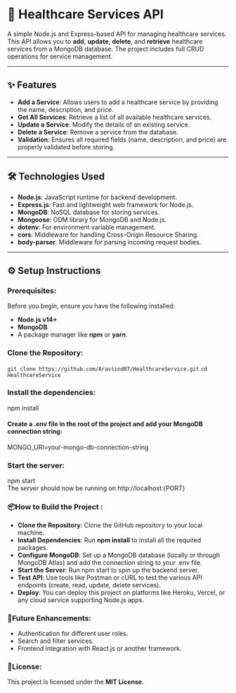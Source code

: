 # 🏥 **Healthcare Services API**

A simple Node.js and Express-based API for managing healthcare services. This API allows you to **add**, **update**, **delete**, and **retrieve** healthcare services from a MongoDB database. The project includes full CRUD operations for service management.

---

## ✨ **Features**

- **Add a Service**: Allows users to add a healthcare service by providing the name, description, and price.
- **Get All Services**: Retrieve a list of all available healthcare services.
- **Update a Service**: Modify the details of an existing service.
- **Delete a Service**: Remove a service from the database.
- **Validation**: Ensures all required fields (name, description, and price) are properly validated before storing.

---

## 🛠️ **Technologies Used**

- **Node.js**: JavaScript runtime for backend development.
- **Express.js**: Fast and lightweight web framework for Node.js.
- **MongoDB**: NoSQL database for storing services.
- **Mongoose**: ODM library for MongoDB and Node.js.
- **dotenv**: For environment variable management.
- **cors**: Middleware for handling Cross-Origin Resource Sharing.
- **body-parser**: Middleware for parsing incoming request bodies.

---

## ⚙️ **Setup Instructions**

### **Prerequisites:**
Before you begin, ensure you have the following installed:

- **Node.js v14+**
- **MongoDB**
- A package manager like **npm** or **yarn**.

### **Clone the Repository:**

`git clone https://github.com/Araviind07/HealthcareService.git`
`cd HealthcareService`



### **Install the dependencies:**

  npm install

#### Create a .env file in the root of the project and add your MongoDB connection string:

  MONGO_URI=your-mongo-db-connection-string

### **Start the server:**
  npm start  
  The server should now be running on http://localhost:{PORT}

### **📦How to Build the Project :**
 - **Clone the Repository**: Clone the GitHub repository to your local machine.
 - **Install Dependencies**: Run **npm install** to install all the required packages.
 - **Configure MongoDB**: Set up a MongoDB database (locally or through MongoDB Atlas) and add the connection string to your .env file.
 - **Start the Server**: Run npm start to spin up the backend server.
 - **Test API**: Use tools like Postman or cURL to test the various API endpoints (create, read, update, delete services).
 - **Deploy**: You can deploy this project on platforms like Heroku, Vercel, or any cloud service supporting Node.js apps.  

### **🚀Future Enhancements:**
 - Authentication for different user roles.
 - Search and filter services.
 - Frontend integration with React.js or another framework.  


### **📝License:**
  This project is licensed under the **MIT License**.  
